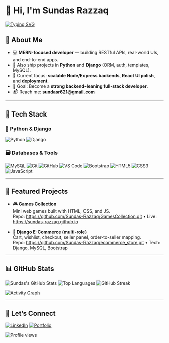 <div>

  <h1>👋 Hi, I'm <b>Sundas Razzaq</b></h1>

  [![Typing SVG](https://readme-typing-svg.demolab.com?font=Fira+Code&pause=900&width=700&lines=MERN+Stack+Developer+%7C+Frontend+%2B+Backend;Building+Robust+APIs+and+Databases;Python+%26+Django+Enthusiast+%7C+Always+Learning;Crafting+Projects+That+Solve+Real+Problems)](https://git.io/typing-svg)

</div>


## 🚀 About Me
- 💻 **MERN-focused developer** — building RESTful APIs, real-world UIs, and end-to-end apps.
- 🐍 Also ship projects in **Python** and **Django** (ORM, auth, templates, MySQL).
- 🔭 Current focus: **scalable Node/Express backends**, **React UI polish**, and **deployment**.
- 🎯 Goal: Become a **strong backend-leaning full-stack developer**.
- 📬 Reach me: **sundasr621@gmail.com**

---

## 🧰 Tech Stack

<!-- ### ⚡ Primary (MERN)
![MongoDB](https://img.shields.io/badge/MongoDB-4EA94B?style=for-the-badge&logo=mongodb&logoColor=white)
![Express.js](https://img.shields.io/badge/Express.js-000000?style=for-the-badge&logo=express&logoColor=white)
![React](https://img.shields.io/badge/React-20232A?style=for-the-badge&logo=react&logoColor=61DAFB)
![Node.js](https://img.shields.io/badge/Node.js-339933?style=for-the-badge&logo=nodedotjs&logoColor=white) -->

### 🐍 Python & Django
![Python](https://img.shields.io/badge/Python-3776AB?style=for-the-badge&logo=python&logoColor=white)
![Django](https://img.shields.io/badge/Django-092E20?style=for-the-badge&logo=django&logoColor=white)

### 🗃️ Databases & Tools
![MySQL](https://img.shields.io/badge/MySQL-4479A1?style=for-the-badge&logo=mysql&logoColor=white)
![Git](https://img.shields.io/badge/Git-F05032?style=for-the-badge&logo=git&logoColor=white)
![GitHub](https://img.shields.io/badge/GitHub-181717?style=for-the-badge&logo=github&logoColor=white)
![VS Code](https://img.shields.io/badge/VS%20Code-007ACC?style=for-the-badge&logo=visualstudiocode&logoColor=white)
![Bootstrap](https://img.shields.io/badge/Bootstrap-7952B3?style=for-the-badge&logo=bootstrap&logoColor=white)
![HTML5](https://img.shields.io/badge/HTML5-E34F26?style=for-the-badge&logo=html5&logoColor=white)
![CSS3](https://img.shields.io/badge/CSS3-1572B6?style=for-the-badge&logo=css3&logoColor=white)
![JavaScript](https://img.shields.io/badge/JavaScript-F7DF1E?style=for-the-badge&logo=javascript&logoColor=000)

---

## 🧩 Featured Projects

- **🎮 Games Collection**  
  Mini web games built with HTML, CSS, and JS.  
  Repo: https://github.com/Sundas-Razzaq/GamesCollection.git • Live: https://sundas-razzaq.github.io

- **🛒 Django E-Commerce (multi-role)**  
  Cart, wishlist, checkout, seller panel, order-to-seller mapping.  
  Repo: https://github.com/Sundas-Razzaq/ecommerce_store.git • Tech: Django, MySQL, Bootstrap

---

## 📊 GitHub Stats

![Sundas's GitHub Stats](https://github-readme-stats.vercel.app/api?username=Sundas-Razzaq&show_icons=true&theme=tokyonight)
![Top Languages](https://github-readme-stats.vercel.app/api/top-langs/?username=Sundas-Razzaq&layout=compact&theme=tokyonight)
![GitHub Streak](https://streak-stats.demolab.com?user=Sundas-Razzaq&theme=tokyonight)

[![Activity Graph](https://github-readme-activity-graph.vercel.app/graph?username=Sundas-Razzaq&theme=react-dark&area=true&hide_border=true)](https://github.com/ashutosh00710/github-readme-activity-graph)

---

## 🤝 Let’s Connect

[![LinkedIn](https://img.shields.io/badge/LinkedIn-0A66C2?style=for-the-badge&logo=linkedin&logoColor=white)](https://www.linkedin.com/in/sundas-razzaq-00a865316/)
[![Portfolio](https://img.shields.io/badge/Portfolio-121212?style=for-the-badge&logo=vercel&logoColor=white)](https://sundas.dev)

<!-- Optional: Profile views counter -->
![Profile views](https://komarev.com/ghpvc/?username=Sundas-Razzaq&style=flat-square&color=blue) 
